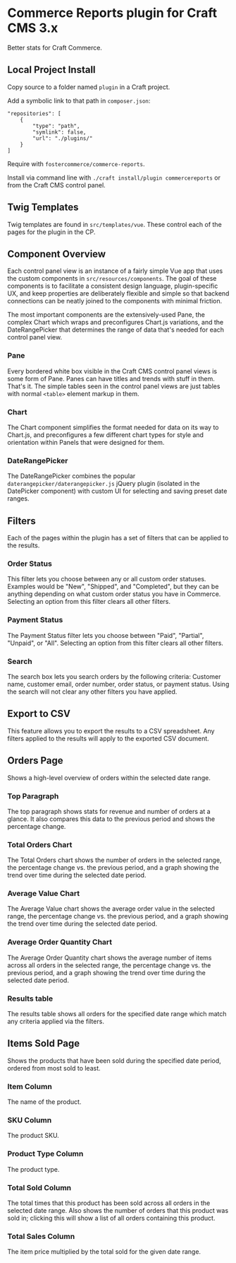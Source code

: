 # Commerce Reports plugin for Craft CMS 3.x

Better stats for Craft Commerce.

## Local Project Install

Copy source to a folder named `plugin` in a Craft project.

Add a symbolic link to that path in `composer.json`:

```
"repositories": [
    {
        "type": "path",
        "symlink": false,
        "url": "./plugins/"
    }
]
```

Require with `fostercommerce/commerce-reports`.

Install via command line with `./craft install/plugin commercereports` or from the Craft CMS control panel.

## Twig Templates

Twig templates are found in `src/templates/vue`. These control each of the pages for the plugin in the CP.

## Component Overview

Each control panel view is an instance of a fairly simple Vue app that uses the custom components in `src/resources/components`. The goal of these components is to facilitate a consistent design language, plugin-specific UX, and keep properties are deliberately flexible and simple so that backend connections can be neatly joined to the components with minimal friction.

The most important components are the extensively-used Pane, the complex Chart which wraps and preconfigures Chart.js variations, and the DateRangePicker that determines the range of data that's needed for each control panel view.

### Pane

Every bordered white box visible in the Craft CMS control panel views is some form of Pane. Panes can have titles and trends with stuff in them. That's it. The simple tables seen in the control panel views are just tables with normal `<table>` element markup in them.

### Chart

The Chart component simplifies the format needed for data on its way to Chart.js, and preconfigures a few different chart types for style and orientation within Panels that were designed for them.

### DateRangePicker

The DateRangePicker combines the popular `daterangepicker/daterangepicker.js` jQuery plugin (isolated in the DatePicker component) with custom UI for selecting and saving preset date ranges.

## Filters

Each of the pages within the plugin has a set of filters that can be applied to the results.

### Order Status

This filter lets you choose between any or all custom order statuses. Examples would be "New", "Shipped", and "Completed", but they can be anything depending on what custom order status you have in Commerce. Selecting an option from this filter clears all other filters.

### Payment Status

The Payment Status filter lets you choose between "Paid", "Partial", "Unpaid", or "All". Selecting an option from this filter clears all other filters.

### Search

The search box lets you search orders by the following criteria: Customer name, customer email, order number, order status, or payment status. Using the search will not clear any other filters you have applied.

## Export to CSV

This feature allows you to export the results to a CSV spreadsheet. Any filters applied to the results will apply to the exported CSV document.

## Orders Page

Shows a high-level overview of orders within the selected date range.

### Top Paragraph

The top paragraph shows stats for revenue and number of orders at a glance. It also compares this data to the previous period and shows the percentage change.

### Total Orders Chart

The Total Orders chart shows the number of orders in the selected range, the percentage change vs. the previous period, and a graph showing the trend over time during the selected date period.

### Average Value Chart

The Average Value chart shows the average order value in the selected range, the percentage change vs. the previous period, and a graph showing the trend over time during the selected date period.

### Average Order Quantity Chart

The Average Order Quantity chart shows the average number of items across all orders in the selected range, the percentage change vs. the previous period, and a graph showing the trend over time during the selected date period.

### Results table

The results table shows all orders for the specified date range which match any criteria applied via the filters.

## Items Sold Page

Shows the products that have been sold during the specified date period, ordered from most sold to least.

### Item Column

The name of the product.

### SKU Column

The product SKU.

### Product Type Column

The product type.

### Total Sold Column

The total times that this product has been sold across all orders in the selected date range. Also shows the number of orders that this product was sold in; clicking this will show a list of all orders containing this product.

### Total Sales Column

The item price multiplied by the total sold for the given date range.
